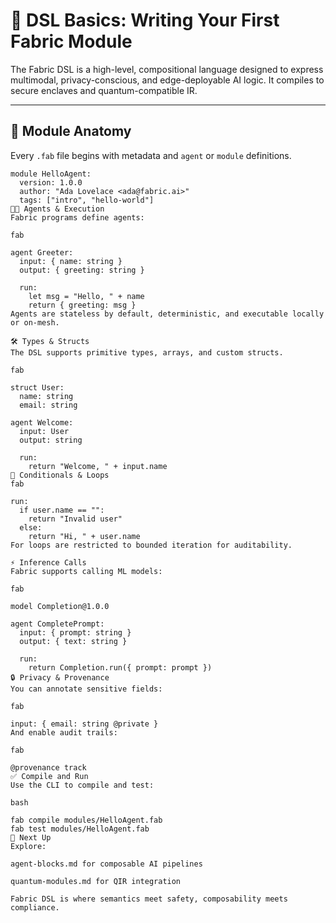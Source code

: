 # 📘 DSL Basics: Writing Your First Fabric Module

The Fabric DSL is a high-level, compositional language designed to express multimodal, privacy-conscious, and edge-deployable AI logic. It compiles to secure enclaves and quantum-compatible IR.

---

## 🧩 Module Anatomy

Every `.fab` file begins with metadata and `agent` or `module` definitions.

```fab
module HelloAgent:
  version: 1.0.0
  author: "Ada Lovelace <ada@fabric.ai>"
  tags: ["intro", "hello-world"]
👩‍💻 Agents & Execution
Fabric programs define agents:

fab

agent Greeter:
  input: { name: string }
  output: { greeting: string }

  run:
    let msg = "Hello, " + name
    return { greeting: msg }
Agents are stateless by default, deterministic, and executable locally or on-mesh.

🛠 Types & Structs
The DSL supports primitive types, arrays, and custom structs.

fab

struct User:
  name: string
  email: string

agent Welcome:
  input: User
  output: string

  run:
    return "Welcome, " + input.name
🔁 Conditionals & Loops
fab

run:
  if user.name == "":
    return "Invalid user"
  else:
    return "Hi, " + user.name
For loops are restricted to bounded iteration for auditability.

⚡ Inference Calls
Fabric supports calling ML models:

fab

model Completion@1.0.0

agent CompletePrompt:
  input: { prompt: string }
  output: { text: string }

  run:
    return Completion.run({ prompt: prompt })
🔒 Privacy & Provenance
You can annotate sensitive fields:

fab

input: { email: string @private }
And enable audit trails:

fab

@provenance track
✅ Compile and Run
Use the CLI to compile and test:

bash

fab compile modules/HelloAgent.fab
fab test modules/HelloAgent.fab
🧠 Next Up
Explore:

agent-blocks.md for composable AI pipelines

quantum-modules.md for QIR integration

Fabric DSL is where semantics meet safety, composability meets compliance.
